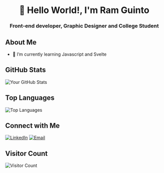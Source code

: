<h1 align="center">👋 Hello World!, I'm Ram Guinto</h1>
<h3 align="center">Front-end developer, Graphic Designer and College Student</h3>

## About Me
- 🌱 I’m currently learning Javascript and Svelte
## GitHub Stats
![Your GitHub Stats](https://github-readme-stats.vercel.app/api?username=ram-gold&show_icons=true&theme=radical)
## Top Languages
![Top Languages](https://github-readme-stats.vercel.app/api/top-langs/?username=ram-gold&layout=compact&theme=radical)
## Connect with Me
[![LinkedIn](https://img.shields.io/badge/LinkedIn-blue?style=flat&logo=linkedin)](https://ph.linkedin.com/in/ram-guinto-20881a180)
[![Email](https://img.shields.io/badge/Email-blue?style=flat&logo=gmail)](mailto:guintoramachilles@gmail.com)
## Visitor Count
![Visitor Count](https://profile-counter.glitch.me/ram-gold/count.svg)
